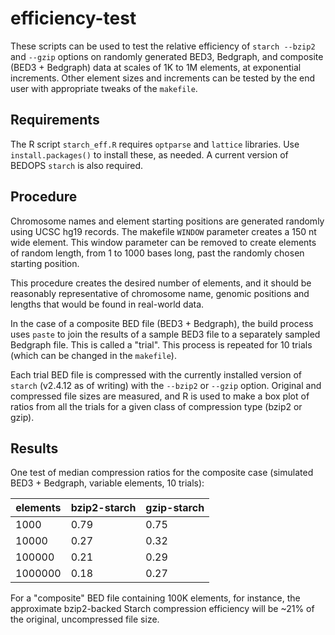 # efficiency-test
These scripts can be used to test the relative efficiency of ``starch --bzip2`` and ``--gzip`` options on randomly generated BED3, Bedgraph, and composite (BED3 + Bedgraph) data at scales of 1K to 1M elements, at exponential increments. Other element sizes and increments can be tested by the end user with appropriate tweaks of the ``makefile``.

## Requirements

The R script ``starch_eff.R`` requires ``optparse`` and ``lattice`` libraries. Use ``install.packages()`` to install these, as needed. A current version of BEDOPS ``starch`` is also required.

## Procedure

Chromosome names and element starting positions are generated randomly using UCSC hg19 records. The makefile ``WINDOW`` parameter creates a 150 nt wide element. This window parameter can be removed to create elements of random length, from 1 to 1000 bases long, past the randomly chosen starting position.

This procedure creates the desired number of elements, and it should be reasonably representative of chromosome name, genomic positions and lengths that would be found in real-world data. 

In the case of a composite BED file (BED3 + Bedgraph), the build process uses ``paste`` to join the results of a sample BED3 file to a separately sampled Bedgraph file. This is called a "trial". This process is repeated for 10 trials (which can be changed in the ``makefile``).

Each trial BED file is compressed with the currently installed version of ``starch`` (v2.4.12 as of writing) with the ``--bzip2`` or ``--gzip`` option. Original and compressed file sizes are measured, and R is used to make a box plot of ratios from all the trials for a given class of compression type (bzip2 or gzip).

## Results

One test of median compression ratios for the composite case (simulated BED3 + Bedgraph, variable elements, 10 trials):

| elements | bzip2-starch | gzip-starch |
|----------|--------------|-------------|
| 1000     | 0.79         | 0.75        |
| 10000    | 0.27         | 0.32        |
| 100000   | 0.21         | 0.29        |
| 1000000  | 0.18         | 0.27        |

For a "composite" BED file containing 100K elements, for instance, the approximate bzip2-backed Starch compression efficiency will be ~21% of the original, uncompressed file size.
